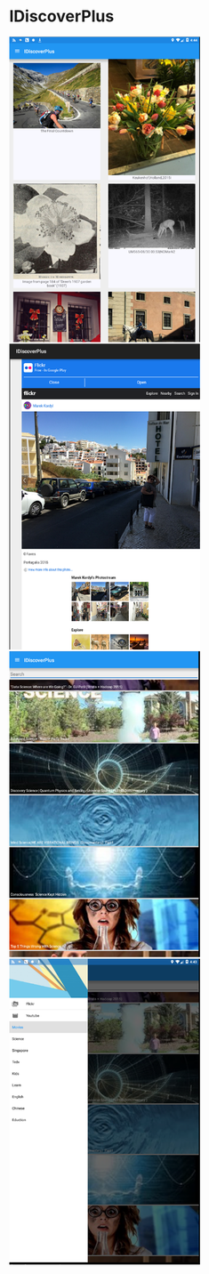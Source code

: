 # IDiscoverPlus

<img src="https://github.com/fulinme/IdiscoveryPlus/blob/master/resource/0.png" alt="GitHub" title="GitHub,Social Coding" width="343" height="550" />
<img src="https://github.com/fulinme/IdiscoveryPlus/blob/master/resource/1.png" alt="GitHub" title="GitHub,Social Coding" width="343" height="550" />
<img src="https://github.com/fulinme/IdiscoveryPlus/blob/master/resource/3.png" alt="GitHub" title="GitHub,Social Coding" width="343" height="550" />
<img src="https://github.com/fulinme/IdiscoveryPlus/blob/master/resource/4.png" alt="GitHub" title="GitHub,Social Coding" width="343" height="550" />
